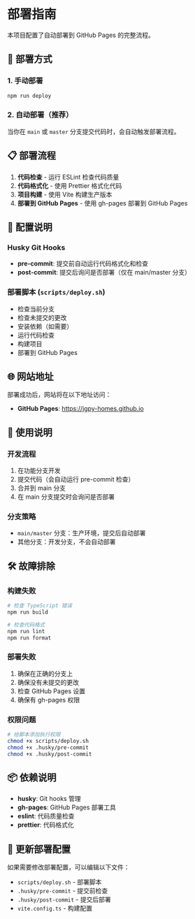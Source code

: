 # 部署指南

本项目配置了自动部署到 GitHub Pages 的完整流程。

## 🚀 部署方式

### 1. 手动部署
```bash
npm run deploy
```

### 2. 自动部署（推荐）
当你在 `main` 或 `master` 分支提交代码时，会自动触发部署流程。

## 📋 部署流程

1. **代码检查** - 运行 ESLint 检查代码质量
2. **代码格式化** - 使用 Prettier 格式化代码
3. **项目构建** - 使用 Vite 构建生产版本
4. **部署到 GitHub Pages** - 使用 gh-pages 部署到 GitHub Pages

## 🔧 配置说明

### Husky Git Hooks
- **pre-commit**: 提交前自动运行代码格式化和检查
- **post-commit**: 提交后询问是否部署（仅在 main/master 分支）

### 部署脚本 (`scripts/deploy.sh`)
- 检查当前分支
- 检查未提交的更改
- 安装依赖（如需要）
- 运行代码检查
- 构建项目
- 部署到 GitHub Pages

## 🌐 网站地址

部署成功后，网站将在以下地址访问：
- **GitHub Pages**: https://jgpy-homes.github.io

## 📝 使用说明

### 开发流程
1. 在功能分支开发
2. 提交代码（会自动运行 pre-commit 检查）
3. 合并到 main 分支
4. 在 main 分支提交时会询问是否部署

### 分支策略
- `main/master` 分支：生产环境，提交后自动部署
- 其他分支：开发分支，不会自动部署

## 🛠️ 故障排除

### 构建失败
```bash
# 检查 TypeScript 错误
npm run build

# 检查代码格式
npm run lint
npm run format
```

### 部署失败
1. 确保在正确的分支上
2. 确保没有未提交的更改
3. 检查 GitHub Pages 设置
4. 确保有 gh-pages 权限

### 权限问题
```bash
# 给脚本添加执行权限
chmod +x scripts/deploy.sh
chmod +x .husky/pre-commit
chmod +x .husky/post-commit
```

## 📦 依赖说明

- **husky**: Git hooks 管理
- **gh-pages**: GitHub Pages 部署工具
- **eslint**: 代码质量检查
- **prettier**: 代码格式化

## 🔄 更新部署配置

如果需要修改部署配置，可以编辑以下文件：
- `scripts/deploy.sh` - 部署脚本
- `.husky/pre-commit` - 提交前检查
- `.husky/post-commit` - 提交后部署
- `vite.config.ts` - 构建配置
